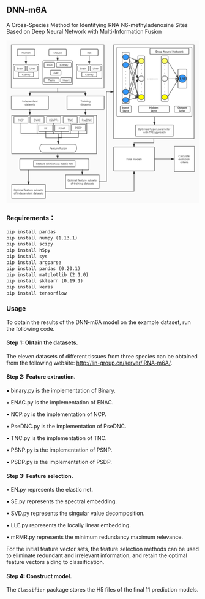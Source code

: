 ## DNN-m6A

A Cross-Species Method for Identifying RNA N6-methyladenosine Sites Based on Deep Neural Network with Multi-Information Fusion

![window_graph](./preview/flowchart.png)

### Requirements：

```python3
pip install pandas
pip install numpy (1.13.1)
pip install scipy
pip install h5py
pip install sys
pip install argparse
pip install pandas (0.20.1)
pip install matplotlib (2.1.0)
pip install sklearn (0.19.1)
pip install keras
pip install tensorflow
```
### Usage
To obtain the results of the DNN-m6A model on the example dataset, run the following code.
#### Step 1: Obtain the datasets.
The eleven datasets of different tissues from three species can be obtained from the following website: http://lin-group.cn/server/iRNA-m6A/.

#### Step 2: Feature extraction.
•	binary.py is the implementation of Binary.

•	ENAC.py is the implementation of ENAC.

•	NCP.py is the implementation of NCP.

•	PseDNC.py is the implementation of PseDNC.

•	TNC.py is the implementation of TNC.

•	PSNP.py is the implementation of PSNP.

•	PSDP.py is the implementation of PSDP.


#### Step 3: Feature selection.

•   EN.py represents the elastic net.

•  SE.py represents the spectral embedding.

•  SVD.py represents the singular value decomposition.

•  LLE.py represents the locally linear embedding.

•  mRMR.py represents the minimum redundancy maximum relevance.

For the initial feature vector sets, the feature selection methods can be used to eliminate redundant and irrelevant information, and retain the optimal feature vectors aiding to classification.

#### Step 4: Construct model.

The ` Classifier ` package stores the H5 files of the final 11 prediction models.


